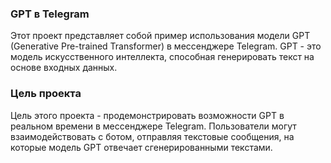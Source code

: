 ### GPT в Telegram <n>
Этот проект представляет собой пример использования модели GPT (Generative Pre-trained Transformer) в мессенджере Telegram. GPT - это модель искусственного интеллекта, способная генерировать текст на основе входных данных.

### Цель проекта <n>
Цель этого проекта - продемонстрировать возможности GPT в реальном времени в мессенджере Telegram. Пользователи могут взаимодействовать с ботом, отправляя текстовые сообщения, на которые модель GPT отвечает сгенерированными текстами.

